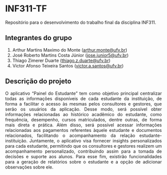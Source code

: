 # INF311-TF
Repositório para o desenvolvimento do trabalho final da disciplina INF311.

## Integrantes do grupo
  1. Arthur Martins Maximo do Monte (arthur.monte@ufv.br)
  2. José Roberto Martins Costa Júnior (jose.junior5@ufv.br)
  3. Thiago Zimerer Duarte (thiago.z.duarte@ufv.br)
  4. Victor Afonso Teixeira Santos (victor.a.santos@ufv.br)

## Descrição do projeto

<p align=justify>
O aplicativo “Painel do Estudante” tem como objetivo principal centralizar todas as informações disponíveis de cada estudante da instituição, de forma a facilitar o acesso às mesmas pelos consultores e gestores, que serão os usuários da aplicação. Desse modo, será possível obter informações relacionadas ao histórico acadêmico do estudante, como frequência, desempenho, cursos matriculados, dentre outras, de forma mais direta e prática. Além disso, será possível acessar informações relacionadas aos pagamentos referentes àquele estudante e documentos relacionados, facilitando o acompanhamento da relação estudante-instituição. Juntamente, o aplicativo visa fornecer insights personalizados para cada estudante, permitindo que os consultores e gestores realizem um acompanhamento personalizado, contribuindo assim para a tomada de decisões e suporte aos alunos. Para esse fim, existirão funcionalidades para a geração de relatórios sobre o estudante e a opção de adicionar observações sobre ele.
</p>
